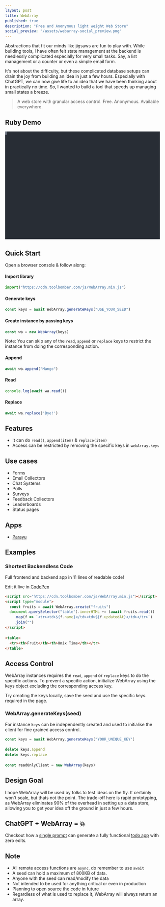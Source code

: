 ```yaml
---
layout: post
title: WebArray
published: true
description: "Free and Anonymous light weight Web Store"
social_preview: "/assets/webarray-social_preview.png"
---
```


Abstractions that fit our minds like jigsaws are fun to play with. While
building tools, I have often felt state management at the backend is needlessly
complicated especially for very small tasks. Say, a list management or a counter
or even a simple email form.

It's not about the difficulty, but these complicated database setups can drain
the joy from building an idea in just a few hours. Especially with ChatGPT, we
can now give life to an idea that we have been thinking about in practically no
time. So, I wanted to build a tool that speeds up managing small states a
breeze.

> A web store with granular access control. Free. Anonymous. Available
> everywhere.

## Ruby Demo

![Ruby Demo](/assets/ruby-demo.svg)

## Quick Start

Open a browser console & follow along:

#### Import library

``` js
import("https://cdn.toolbomber.com/js/WebArray.min.js")
```

#### Generate keys

``` js
const keys = await WebArray.generateKeys("USE_YOUR_SEED")
```

#### Create instance by passing keys

``` js
const wa = new WebArray(keys)
```

Note: You can skip any of the `read`, `append` or `replace` keys to restrict
the instance from doing the corresponding action.

#### Append

``` js
await wa.append("Mango")
```

#### Read

``` js
console.log(await wa.read())
```

#### Replace

``` js
await wa.replace('Bye!')
```

## Features

- It can do `read()`, `append(item)` & `replace(item)`
- Access can be restricted by removing the specific keys in `webArray.keys`

## Use cases

- Forms
- Email Collectors
- Chat Systems
- Polls
- Surveys
- Feedback Collectors
- Leaderboards
- Status pages

## Apps

- [Parayu](https://parayu.toolbomber.com)

## Examples

### Shortest Backendless Code

Full frontend and backend app in 11 lines of readable code!

Edit it live in [CodePen](https://codepen.io/jikkuatwork/pen/GRwBzBY?editors=1000)

``` html
<script src="https://cdn.toolbomber.com/js/WebArray.min.js"></script>
<script type="module">
  const fruits = await WebArray.create("fruits")
  document.querySelector("table").innerHTML += (await fruits.read())
    .map(f => `<tr><td>${f.name}</td><td>${f.updatedAt}</td></tr>`)
    .join("")
</script>

<table>
  <tr><th>Fruit</th><th>Unix Time</th></tr>
</table>
```

## Access Control

WebArray instances requires the `read`, `append` or `replace` keys to do the
specific actions. To prevent a specific action, initialize WebArray using the
keys object excluding the corresponding access key.

Try creating the keys locally, save the seed and use the specific keys required
in the page.

### WebArray.generateKeys(seed)

For instance `keys` can be independently created and used to initialise the client for
fine grained access control.

``` js
const keys = await WebArray.generateKeys("YOUR_UNIQUE_KEY")

delete keys.append
delete keys.replace

const readOnlyClient = new WebArray(keys)
```

## Design Goal

I hope WebArray will be used by folks to test ideas on the fly. It certainly
won't scale, but thats not the point. The trade-off here is rapid prototyping,
as WebArray eliminates 90% of the overhead in setting up a data store, allowing
you to get your idea off the ground in just a few hours.

## ChatGPT + WebArray = 💥

Checkout how a [single prompt](https://www.phind.com/search?cache=fm9pd7xylg959zsvqb3rbb3x) can generate a fully functional [todo app](/apps/todo/) with zero edits.

## Note

- All remote access functions are `async`, do remember to use `await`
- A seed can hold a maximum of 800KB of data.
- Anyone with the seed can read/modify the data
- Not intended to be used for anything critical or even in production
- Planning to open source the code in future
- Regardless of what is used to replace it, WebArray will always return an array.
